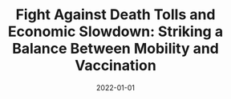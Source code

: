---
title: "Fight Against Death Tolls and Economic Slowdown: Striking a Balance Between Mobility and Vaccination"
collection: publications
permalink: /publication/2022-fight-against-death-tolls
date: 2022-01-01
venue: 'CSIS Research Report'
paperurl: 'https://www.jstor.org/stable/pdf/resrep40571.pdf?refreqid=excelsior%3A373846ea77b4a10ad353730f1a644a52&ab_segments=&origin=&acceptTC=1'
link: 'https://www.jstor.org/stable/resrep40571'
code: #'https://doi.org/10.7910/DVN/BEKPWV'
citation: 'Yazid, Ega Kurnia, and Herman Palani. 2022. Fight Against Death Tolls and Economic Slowdown: Striking a Balance Between Mobility and Vaccination. <i>CSIS Research Report</i>. Centre for Strategic and International Studies, Jakarta. http://www.jstor.org/stable/resrep40571.'
---